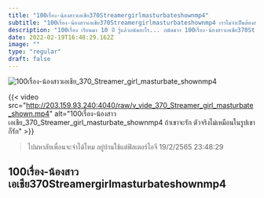 ```yaml
---
title: "100เรื่อง-น้องสาวเอเชีย370Streamergirlmasturbateshownmp4"
subtitle: "100เรื่อง-น้องสาวเอเชีย370Streamergirlmasturbateshownmp4 เราไม่จำเป็นต้องสวยก็ได้ ถ้าเราแต่งรูปเก่ง"
description: "100เรื่อง เรียนมา 10 ปี รู้แล้วถนัดอะไร... ถนัดขวา 100เรื่อง-น้องสาวเอเชีย370Streamergirlmasturbateshownmp4 19/2/2565 23:48:29"
date: 2022-02-19T16:48:29.162Z
image: ""
type: "regular"
draft: false
---
```


![100เรื่อง-น้องสาวเอเชีย_370_Streamer_girl_masturbate_shownmp4](http://203.159.93.240:4040/raw/v_vide_370_Streamer_girl_masturbate_shown.jpg)

{{< video src="http://203.159.93.240:4040/raw/v_vide_370_Streamer_girl_masturbate_shown.mp4" alt="100เรื่อง-น้องสาวเอเชีย_370_Streamer_girl_masturbate_shownmp4 ถ้าเขาจะรัก ตัวจริงไม่เหมือนในรูปเขาก็รัก" >}}


> ไปมหาลัยเพื่อนจะจำได้ไหม อยู่บ้านใช้แต่ฟิลเตอร์ไอจี 19/2/2565 23:48:29

## 100เรื่อง-น้องสาวเอเชีย370Streamergirlmasturbateshownmp4
